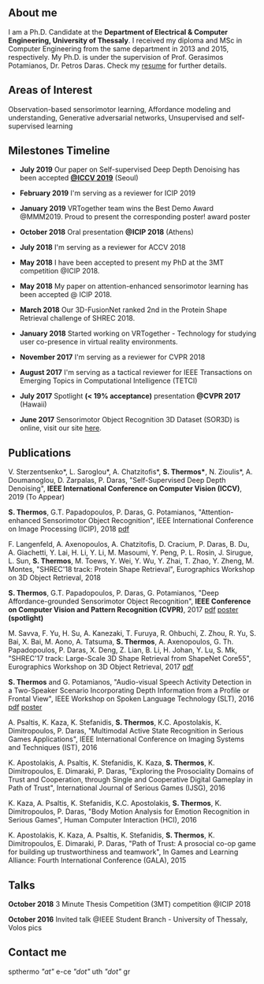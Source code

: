 ## About me

I am a Ph.D. Candidate at the **Department of Electrical & Computer Engineering, University of Thessaly**. I received my diploma and MSc in Computer Engineering from the same department in 2013 and 2015, respectively. My Ph.D. is under the supervision of Prof. Gerasimos Potamianos, Dr. Petros Daras. Check my [resume](http://inf-server.inf.uth.gr/~spthermo/Spiros_Thermos_resume.pdf) for further details.

## Areas of Interest

Observation-based sensorimotor learning, Affordance modeling and understanding, Generative adversarial networks, Unsupervised and self-supervised learning

## Milestones Timeline

* **July 2019** Our paper on Self-supervised Deep Depth Denoising has been accepted **[@ICCV 2019](http://iccv2019.thecvf.com/)** (Seoul)

* **February 2019** I'm serving as a reviewer for ICIP 2019

* **January 2019** VRTogether team wins the Best Demo Award @MMM2019. Proud to present the corresponding poster! award poster

* **October 2018** Oral presentation **@ICIP 2018** (Athens)

* **July 2018** I'm serving as a reviewer for ACCV 2018

* **May 2018** I have been accepted to present my PhD at the 3MT competition @ICIP 2018.

* **May 2018** My paper on attention-enhanced sensorimotor learning has been accepted @ ICIP 2018.

* **March 2018** Our 3D-FusionNet ranked 2nd in the Protein Shape Retrieval challenge of SHREC 2018.

* **January 2018** Started working on VRTogether - Technology for studying user co-presence in virtual reality environments.

* **November 2017** I'm serving as a reviewer for CVPR 2018

* **August 2017** I'm serving as a tactical reviewer for IEEE Transactions on Emerging Topics in Computational Intelligence (TETCI)

* **July 2017** Spotlight **(< 19% acceptance)** presentation **@CVPR 2017** (Hawaii)

* **June 2017** Sensorimotor Object Recognition 3D Dataset (SOR3D) is online, visit our site [here](http://sor3d.vcl.iti.gr/).

## Publications

V. Sterzentsenko*, L. Saroglou*, A. Chatzitofis*, **S. Thermos\***, N. Zioulis*, A. Doumanoglou, D. Zarpalas, P. Daras, "Self-Supervised Deep Depth Denoising", **IEEE International Conference on Computer Vision (ICCV)**, 2019 (To Appear)

**S. Thermos**, G.T. Papadopoulos, P. Daras, G. Potamianos, "Attention-enhanced Sensorimotor Object Recognition", IEEE International Conference on Image Processing (ICIP), 2018 [pdf](http://vcl.iti.gr/vclNew/wp-content/uploads/2018/05/Thermos_2167.pdf)

F. Langenfeld, A. Axenopoulos, A. Chatzitofis, D. Cracium, P. Daras, B. Du, A. Giachetti, Y. Lai, H. Li, Y. Li, M. Masoumi, Y. Peng, P. L. Rosin, J. Sirugue, L. Sun, **S. Thermos**, M. Toews, Y. Wei, Y. Wu, Y. Zhai, T. Zhao, Y. Zheng, M. Montes, "SHREC'18 track: Protein Shape Retrieval", Eurographics Workshop on 3D Object Retrieval, 2018

**S. Thermos**, G.T. Papadopoulos, P. Daras, G. Potamianos, "Deep Affordance-grounded Sensorimotor Object Recognition", **IEEE Conference on Computer Vision and Pattern Recognition (CVPR)**, 2017 [pdf](http://openaccess.thecvf.com/content_cvpr_2017/papers/Thermos_Deep_Affordance-Grounded_Sensorimotor_CVPR_2017_paper.pdf) [poster](http://inf-server.inf.uth.gr/~spthermo/2715_POSTER.pdf) **(spotlight)**

M. Savva, F. Yu, H. Su, A. Kanezaki, T. Furuya, R. Ohbuchi, Z. Zhou, R. Yu, S. Bai, X. Bai, M. Aono, A. Tatsuma, **S. Thermos**, A. Axenopoulos, G. Th. Papadopoulos, P. Daras, X. Deng, Z. Lian, B. Li, H. Johan, Y. Lu, S. Mk, "SHREC'17 track: Large-Scale 3D Shape Retrieval from ShapeNet Core55", Eurographics Workshop on 3D Object Retrieval, 2017 [pdf](https://shapenet.cs.stanford.edu/shrec17/shrec17shapenet.pdf)

**S. Thermos** and G. Potamianos, "Audio-visual Speech Activity Detection in a Two-Speaker Scenario Incorporating Depth Information from a Profile or Frontal View", IEEE Workshop on Spoken Language Technology (SLT), 2016 [pdf](http://inf-server.inf.uth.gr/~spthermo/thermos_slt2016.pdf) [poster](http://inf-server.inf.uth.gr/~spthermo/thermos_poster.pdf)

A. Psaltis, K. Kaza, K. Stefanidis, **S. Thermos**, K.C. Apostolakis, K. Dimitropoulos, P. Daras, "Multimodal Active State Recognition in Serious Games Applications", IEEE International Conference on Imaging Systems and Techniques (IST), 2016

K. Apostolakis, A. Psaltis, K. Stefanidis, K. Kaza, **S. Thermos**, K. Dimitropoulos, E. Dimaraki, P. Daras, "Exploring the Prosociality Domains of Trust and Cooperation, through Single and Cooperative Digital Gameplay in Path of Trust", International Journal of Serious Games (IJSG), 2016

K. Kaza, A. Psaltis, K. Stefanidis, K.C. Apostolakis, **S. Thermos**, K. Dimitropoulos, P. Daras, "Body Motion Analysis for Emotion Recognition in Serious Games", Human Computer Interaction (HCI), 2016

K. Apostolakis, K. Kaza, A. Psaltis, K. Stefanidis, **S. Thermos**, K. Dimitropoulos, E. Dimaraki, P. Daras, "Path of Trust: A prosocial co-op game for building up trustworthiness and teamwork", In Games and Learning Alliance: Fourth International Conference (GALA), 2015

## Talks

**October 2018** 3 Minute Thesis Competition (3MT) competition @ICIP 2018

**October 2016** Invited talk @IEEE Student Branch - University of Thessaly, Volos pics

## Contact me

spthermo *"at"* e-ce *"dot"* uth *"dot"* gr

